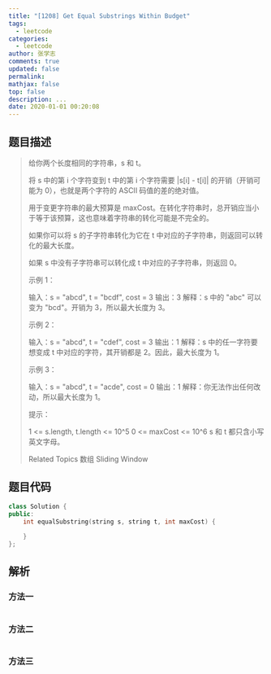 ```yaml
---
title: "[1208] Get Equal Substrings Within Budget"
tags:
  - leetcode
categories:
  - leetcode
author: 张学志
comments: true
updated: false
permalink:
mathjax: false
top: false
description: ...
date: 2020-01-01 00:20:08
---
```


## 题目描述

> 给你两个长度相同的字符串，s 和 t。 
> 
> 将 s 中的第 i 个字符变到 t 中的第 i 个字符需要 |s[i] - t[i]| 的开销（开销可能为 0），也就是两个字符的 ASCII 码值的差的绝对值。 
> 
> 用于变更字符串的最大预算是 maxCost。在转化字符串时，总开销应当小于等于该预算，这也意味着字符串的转化可能是不完全的。 
> 
> 如果你可以将 s 的子字符串转化为它在 t 中对应的子字符串，则返回可以转化的最大长度。 
> 
> 如果 s 中没有子字符串可以转化成 t 中对应的子字符串，则返回 0。 
> 
> 
> 
> 示例 1： 
> 
> 输入：s = "abcd", t = "bcdf", cost = 3
> 输出：3
> 解释：s 中的 "abc" 可以变为 "bcd"。开销为 3，所以最大长度为 3。 
> 
> 示例 2： 
> 
> 输入：s = "abcd", t = "cdef", cost = 3
> 输出：1
> 解释：s 中的任一字符要想变成 t 中对应的字符，其开销都是 2。因此，最大长度为 1。
> 
> 
> 示例 3： 
> 
> 输入：s = "abcd", t = "acde", cost = 0
> 输出：1
> 解释：你无法作出任何改动，所以最大长度为 1。
> 
> 
> 
> 
> 提示： 
> 
> 
> 1 <= s.length, t.length <= 10^5 
> 0 <= maxCost <= 10^6 
> s 和 t 都只含小写英文字母。 
> 
> Related Topics 数组 Sliding Window

## 题目代码

```cpp
class Solution {
public:
    int equalSubstring(string s, string t, int maxCost) {
        
    }
};
```

## 解析

### 方法一

```cpp

```

### 方法二

```cpp

```

### 方法三

```cpp

```

